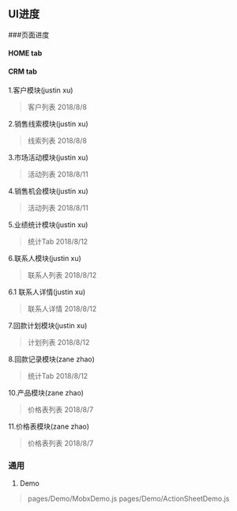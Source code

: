 
## UI进度

###页面进度

#### HOME tab

#### CRM tab

1.客户模块(justin xu)
> 客户列表 2018/8/8

2.销售线索模块(justin xu)
> 线索列表 2018/8/8

3.市场活动模块(justin xu)
> 活动列表 2018/8/11

4.销售机会模块(justin xu)
> 活动列表 2018/8/11

5.业绩统计模块(justin xu)
> 统计Tab 2018/8/12

6.联系人模块(justin xu)
> 联系人列表 2018/8/12

6.1 联系人详情(justin xu)
> 联系人详情 2018/8/12

7.回款计划模块(justin xu)
> 计划列表 2018/8/12

8.回款记录模块(zane zhao)
> 统计Tab 2018/8/12

10.产品模块(zane zhao)
> 价格表列表 2018/8/7

11.价格表模块(zane zhao)
> 价格表列表 2018/8/7

### 通用
1. Demo
> pages/Demo/MobxDemo.js
> pages/Demo/ActionSheetDemo.js
